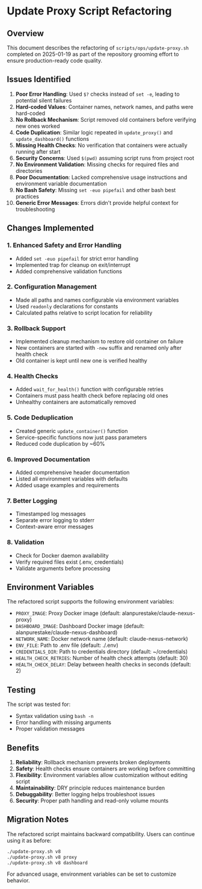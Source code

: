 # Update Proxy Script Refactoring

## Overview

This document describes the refactoring of `scripts/ops/update-proxy.sh` completed on 2025-01-19 as part of the repository grooming effort to ensure production-ready code quality.

## Issues Identified

1. **Poor Error Handling**: Used `$?` checks instead of `set -e`, leading to potential silent failures
2. **Hard-coded Values**: Container names, network names, and paths were hard-coded
3. **No Rollback Mechanism**: Script removed old containers before verifying new ones worked
4. **Code Duplication**: Similar logic repeated in `update_proxy()` and `update_dashboard()` functions
5. **Missing Health Checks**: No verification that containers were actually running after start
6. **Security Concerns**: Used `$(pwd)` assuming script runs from project root
7. **No Environment Validation**: Missing checks for required files and directories
8. **Poor Documentation**: Lacked comprehensive usage instructions and environment variable documentation
9. **No Bash Safety**: Missing `set -euo pipefail` and other bash best practices
10. **Generic Error Messages**: Errors didn't provide helpful context for troubleshooting

## Changes Implemented

### 1. Enhanced Safety and Error Handling

- Added `set -euo pipefail` for strict error handling
- Implemented trap for cleanup on exit/interrupt
- Added comprehensive validation functions

### 2. Configuration Management

- Made all paths and names configurable via environment variables
- Used `readonly` declarations for constants
- Calculated paths relative to script location for reliability

### 3. Rollback Support

- Implemented cleanup mechanism to restore old container on failure
- New containers are started with `-new` suffix and renamed only after health check
- Old container is kept until new one is verified healthy

### 4. Health Checks

- Added `wait_for_health()` function with configurable retries
- Containers must pass health check before replacing old ones
- Unhealthy containers are automatically removed

### 5. Code Deduplication

- Created generic `update_container()` function
- Service-specific functions now just pass parameters
- Reduced code duplication by ~60%

### 6. Improved Documentation

- Added comprehensive header documentation
- Listed all environment variables with defaults
- Added usage examples and requirements

### 7. Better Logging

- Timestamped log messages
- Separate error logging to stderr
- Context-aware error messages

### 8. Validation

- Check for Docker daemon availability
- Verify required files exist (.env, credentials)
- Validate arguments before processing

## Environment Variables

The refactored script supports the following environment variables:

- `PROXY_IMAGE`: Proxy Docker image (default: alanpurestake/claude-nexus-proxy)
- `DASHBOARD_IMAGE`: Dashboard Docker image (default: alanpurestake/claude-nexus-dashboard)
- `NETWORK_NAME`: Docker network name (default: claude-nexus-network)
- `ENV_FILE`: Path to .env file (default: ./.env)
- `CREDENTIALS_DIR`: Path to credentials directory (default: ~/credentials)
- `HEALTH_CHECK_RETRIES`: Number of health check attempts (default: 30)
- `HEALTH_CHECK_DELAY`: Delay between health checks in seconds (default: 2)

## Testing

The script was tested for:

- Syntax validation using `bash -n`
- Error handling with missing arguments
- Proper validation messages

## Benefits

1. **Reliability**: Rollback mechanism prevents broken deployments
2. **Safety**: Health checks ensure containers are working before committing
3. **Flexibility**: Environment variables allow customization without editing script
4. **Maintainability**: DRY principle reduces maintenance burden
5. **Debuggability**: Better logging helps troubleshoot issues
6. **Security**: Proper path handling and read-only volume mounts

## Migration Notes

The refactored script maintains backward compatibility. Users can continue using it as before:

```bash
./update-proxy.sh v8
./update-proxy.sh v8 proxy
./update-proxy.sh v8 dashboard
```

For advanced usage, environment variables can be set to customize behavior.
